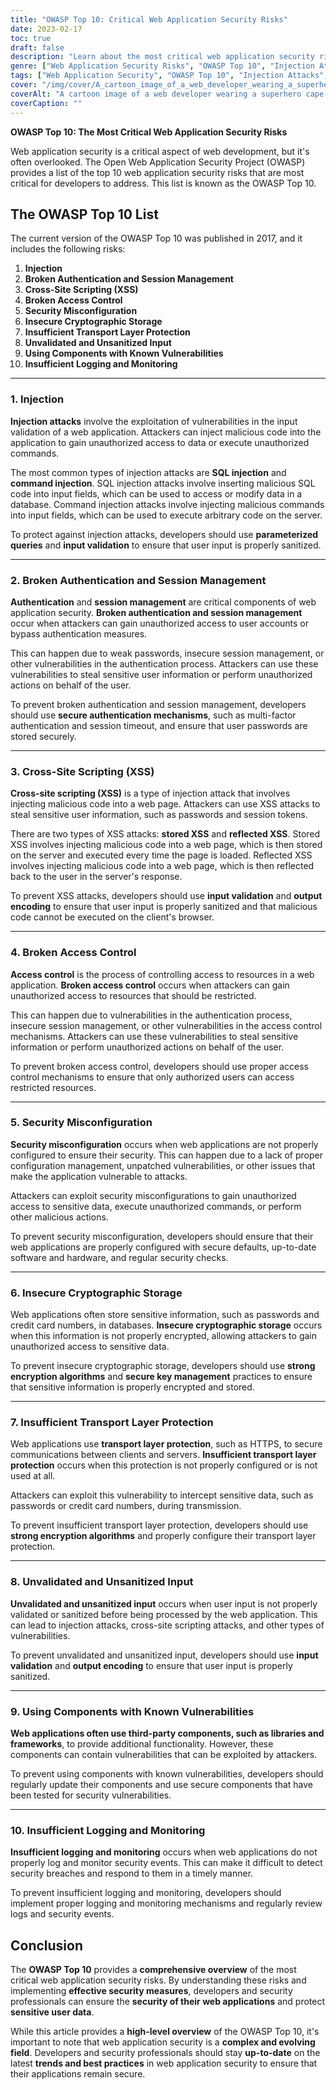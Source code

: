 ```yaml
---
title: "OWASP Top 10: Critical Web Application Security Risks"
date: 2023-02-17
toc: true
draft: false
description: "Learn about the most critical web application security risks with the OWASP Top 10 and how to protect against them"
genre: ["Web Application Security Risks", "OWASP Top 10", "Injection Attacks", "Authentication", "Session Management", "XSS Attacks", "Access Control", "Security Misconfiguration", "Cryptographic Storage", "Transport Layer Protection"]
tags: ["Web Application Security", "OWASP Top 10", "Injection Attacks", "Authentication", "Session Management", "XSS Attacks", "Access Control", "Security Misconfiguration", "Cryptographic Storage", "Transport Layer Protection", "Input Validation", "Third-Party Components", "Logging and Monitoring", "Web Development", "Cybersecurity", "Data Protection", "Software Security", "IT Security", "Security Measures", "Risk Management"]
cover: "/img/cover/A_cartoon_image_of_a_web_developer_wearing_a_superhero_cape.png"
coverAlt: "A cartoon image of a web developer wearing a superhero cape and holding a shield. The shield is protecting a laptop with a web application interface on the screen."
coverCaption: ""
---
```

**OWASP Top 10: The Most Critical Web Application Security Risks**

Web application security is a critical aspect of web development, but it's often overlooked. The Open Web Application Security Project (OWASP) provides a list of the top 10 web application security risks that are most critical for developers to address. This list is known as the OWASP Top 10.

## The OWASP Top 10 List

The current version of the OWASP Top 10 was published in 2017, and it includes the following risks:

1. **Injection**
2. **Broken Authentication and Session Management**
3. **Cross-Site Scripting (XSS)**
4. **Broken Access Control**
5. **Security Misconfiguration**
6. **Insecure Cryptographic Storage**
7. **Insufficient Transport Layer Protection**
8. **Unvalidated and Unsanitized Input**
9. **Using Components with Known Vulnerabilities**
10. **Insufficient Logging and Monitoring**

______

### 1. Injection

**Injection attacks** involve the exploitation of vulnerabilities in the input validation of a web application. Attackers can inject malicious code into the application to gain unauthorized access to data or execute unauthorized commands.

The most common types of injection attacks are **SQL injection** and **command injection**. SQL injection attacks involve inserting malicious SQL code into input fields, which can be used to access or modify data in a database. Command injection attacks involve injecting malicious commands into input fields, which can be used to execute arbitrary code on the server.

To protect against injection attacks, developers should use **parameterized queries** and **input validation** to ensure that user input is properly sanitized.

______

### 2. Broken Authentication and Session Management

**Authentication** and **session management** are critical components of web application security. **Broken authentication and session management** occur when attackers can gain unauthorized access to user accounts or bypass authentication measures.

This can happen due to weak passwords, insecure session management, or other vulnerabilities in the authentication process. Attackers can use these vulnerabilities to steal sensitive user information or perform unauthorized actions on behalf of the user.

To prevent broken authentication and session management, developers should use **secure authentication mechanisms**, such as multi-factor authentication and session timeout, and ensure that user passwords are stored securely.

______

### 3. Cross-Site Scripting (XSS)

**Cross-site scripting (XSS)** is a type of injection attack that involves injecting malicious code into a web page. Attackers can use XSS attacks to steal sensitive user information, such as passwords and session tokens.

There are two types of XSS attacks: **stored XSS** and **reflected XSS**. Stored XSS involves injecting malicious code into a web page, which is then stored on the server and executed every time the page is loaded. Reflected XSS involves injecting malicious code into a web page, which is then reflected back to the user in the server's response.

To prevent XSS attacks, developers should use **input validation** and **output encoding** to ensure that user input is properly sanitized and that malicious code cannot be executed on the client's browser.

______

### 4. Broken Access Control

**Access control** is the process of controlling access to resources in a web application. **Broken access control** occurs when attackers can gain unauthorized access to resources that should be restricted.

This can happen due to vulnerabilities in the authentication process, insecure session management, or other vulnerabilities in the access control mechanisms. Attackers can use these vulnerabilities to steal sensitive information or perform unauthorized actions on behalf of the user.

To prevent broken access control, developers should use proper access control mechanisms to ensure that only authorized users can access restricted resources.

______

### 5. Security Misconfiguration

**Security misconfiguration** occurs when web applications are not properly configured to ensure their security. This can happen due to a lack of proper configuration management, unpatched vulnerabilities, or other issues that make the application vulnerable to attacks.

Attackers can exploit security misconfigurations to gain unauthorized access to sensitive data, execute unauthorized commands, or perform other malicious actions.

To prevent security misconfiguration, developers should ensure that their web applications are properly configured with secure defaults, up-to-date software and hardware, and regular security checks.

______

### 6. Insecure Cryptographic Storage

Web applications often store sensitive information, such as passwords and credit card numbers, in databases. **Insecure cryptographic storage** occurs when this information is not properly encrypted, allowing attackers to gain unauthorized access to sensitive data.

To prevent insecure cryptographic storage, developers should use **strong encryption algorithms** and **secure key management** practices to ensure that sensitive information is properly encrypted and stored.

______

### 7. Insufficient Transport Layer Protection

Web applications use **transport layer protection**, such as HTTPS, to secure communications between clients and servers. **Insufficient transport layer protection** occurs when this protection is not properly configured or is not used at all.

Attackers can exploit this vulnerability to intercept sensitive data, such as passwords or credit card numbers, during transmission.

To prevent insufficient transport layer protection, developers should use **strong encryption algorithms** and properly configure their transport layer protection.

______

### 8. Unvalidated and Unsanitized Input

**Unvalidated and unsanitized input** occurs when user input is not properly validated or sanitized before being processed by the web application. This can lead to injection attacks, cross-site scripting attacks, and other types of vulnerabilities.

To prevent unvalidated and unsanitized input, developers should use **input validation** and **output encoding** to ensure that user input is properly sanitized.

______

### 9. Using Components with Known Vulnerabilities

**Web applications often use third-party components, such as libraries and frameworks**, to provide additional functionality. However, these components can contain vulnerabilities that can be exploited by attackers.

To prevent using components with known vulnerabilities, developers should regularly update their components and use secure components that have been tested for security vulnerabilities.

______

### 10. Insufficient Logging and Monitoring

**Insufficient logging and monitoring** occurs when web applications do not properly log and monitor security events. This can make it difficult to detect security breaches and respond to them in a timely manner.

To prevent insufficient logging and monitoring, developers should implement proper logging and monitoring mechanisms and regularly review logs and security events.

## Conclusion

The **OWASP Top 10** provides a **comprehensive overview** of the most critical web application security risks. By understanding these risks and implementing **effective security measures**, developers and security professionals can ensure the **security of their web applications** and protect **sensitive user data**.

While this article provides a **high-level overview** of the OWASP Top 10, it's important to note that web application security is a **complex and evolving field**. Developers and security professionals should stay **up-to-date** on the latest **trends and best practices** in web application security to ensure that their applications remain secure.
